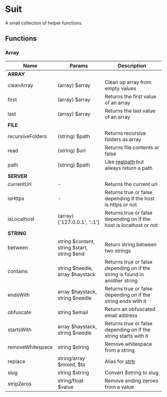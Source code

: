 # Suit

A small collection of helper functions.

## Functions

### Array

| Name       | Params         | Description |
| ---------- | -------------- | ----------- |
| **ARRAY** | | |
| cleanArray | (array) $array | Clean up array from empty values |
| first      | (array) $array | Returns the first value of an array |
| last       | (array) $array | Returns the last value of an array |
| **FILE** | | |
| recursiveFolders | (string) $path | Returns recursive folders as array |
| read             | (string) $url  | Returns file contents or false
| path             | (string) $path | Like [realpath](https://www.php.net/manual/en/function.realpath.php) but always return a path
| **SERVER**
| currentUrl       | -              | Returns the current url |
| isHttps          | -              | Returns true or false depending if the host is https or not |
| isLocalhost      | (array) ['127.0.0.1', '::1'] | Returns true or false depending on if the host is localhost or not |
| **STRING** | | |
| between          | string $content, string $start, string $end | Return string between two strings |
| contains         | string $needle, array $haystack | Returns true or false depending on if the string is found in another string |
| endsWith         | array $haystack, string $needle | Returns true or false depending on if the string ends with it |
| obfuscate        | string $email | Return an obfuscated email address |
| startsWith       | array $haystack, string $needle | Returns true or false depending on if the string starts with it |
| removeWhitespace | string $string | Remove whitespace from a string |
| replace          | string/array $mixed, $to | Alias for [strtr](https://www.php.net/manual/en/function.strtr.php) |
| slug             | string $string | Convert $string to slug |
| stripZeros        | string/float $value | Remove ending zeroes from a value |